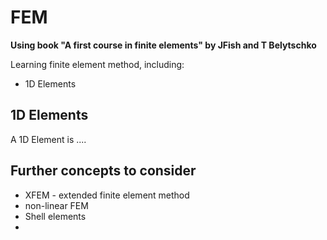 # FEM
**Using book "A first course in finite elements" by JFish and T Belytschko**


Learning finite element method, including:
- 1D Elements



## 1D Elements
A 1D Element is ....


## Further concepts to consider
- XFEM - extended finite element method
- non-linear FEM
- Shell elements
- 
